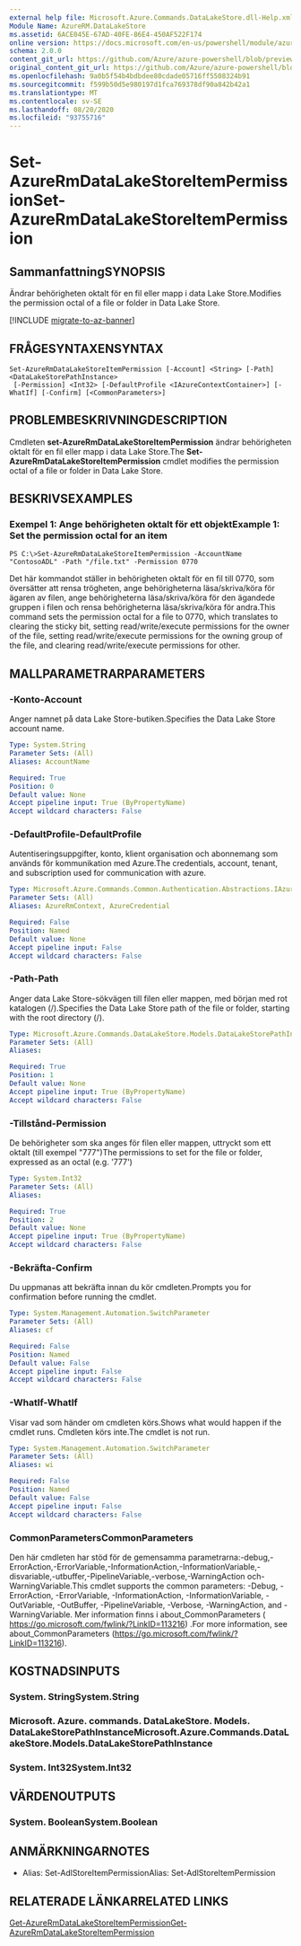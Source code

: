 ```yaml
---
external help file: Microsoft.Azure.Commands.DataLakeStore.dll-Help.xml
Module Name: AzureRM.DataLakeStore
ms.assetid: 6ACE045E-67AD-40FE-86E4-450AF522F174
online version: https://docs.microsoft.com/en-us/powershell/module/azurerm.datalakestore/set-azurermdatalakestoreitempermission
schema: 2.0.0
content_git_url: https://github.com/Azure/azure-powershell/blob/preview/src/ResourceManager/DataLakeStore/Commands.DataLakeStore/help/Set-AzureRmDataLakeStoreItemPermission.md
original_content_git_url: https://github.com/Azure/azure-powershell/blob/preview/src/ResourceManager/DataLakeStore/Commands.DataLakeStore/help/Set-AzureRmDataLakeStoreItemPermission.md
ms.openlocfilehash: 9a0b5f54b4bdbdee80cdade05716ff5508324b91
ms.sourcegitcommit: f599b50d5e980197d1fca769378df90a842b42a1
ms.translationtype: MT
ms.contentlocale: sv-SE
ms.lasthandoff: 08/20/2020
ms.locfileid: "93755716"
---
```

# <span data-ttu-id="b90df-101">Set-AzureRmDataLakeStoreItemPermission</span><span class="sxs-lookup"><span data-stu-id="b90df-101">Set-AzureRmDataLakeStoreItemPermission</span></span>

## <span data-ttu-id="b90df-102">Sammanfattning</span><span class="sxs-lookup"><span data-stu-id="b90df-102">SYNOPSIS</span></span>
<span data-ttu-id="b90df-103">Ändrar behörigheten oktalt för en fil eller mapp i data Lake Store.</span><span class="sxs-lookup"><span data-stu-id="b90df-103">Modifies the permission octal of a file or folder in Data Lake Store.</span></span>

[!INCLUDE [migrate-to-az-banner](../../includes/migrate-to-az-banner.md)]

## <span data-ttu-id="b90df-104">FRÅGESYNTAXEN</span><span class="sxs-lookup"><span data-stu-id="b90df-104">SYNTAX</span></span>

```
Set-AzureRmDataLakeStoreItemPermission [-Account] <String> [-Path] <DataLakeStorePathInstance>
 [-Permission] <Int32> [-DefaultProfile <IAzureContextContainer>] [-WhatIf] [-Confirm] [<CommonParameters>]
```

## <span data-ttu-id="b90df-105">PROBLEMBESKRIVNING</span><span class="sxs-lookup"><span data-stu-id="b90df-105">DESCRIPTION</span></span>
<span data-ttu-id="b90df-106">Cmdleten **set-AzureRmDataLakeStoreItemPermission** ändrar behörigheten oktalt för en fil eller mapp i data Lake Store.</span><span class="sxs-lookup"><span data-stu-id="b90df-106">The **Set-AzureRmDataLakeStoreItemPermission** cmdlet modifies the permission octal of a file or folder in Data Lake Store.</span></span>

## <span data-ttu-id="b90df-107">BESKRIVS</span><span class="sxs-lookup"><span data-stu-id="b90df-107">EXAMPLES</span></span>

### <span data-ttu-id="b90df-108">Exempel 1: Ange behörigheten oktalt för ett objekt</span><span class="sxs-lookup"><span data-stu-id="b90df-108">Example 1: Set the permission octal for an item</span></span>
```
PS C:\>Set-AzureRmDataLakeStoreItemPermission -AccountName "ContosoADL" -Path "/file.txt" -Permission 0770
```

<span data-ttu-id="b90df-109">Det här kommandot ställer in behörigheten oktalt för en fil till 0770, som översätter att rensa trögheten, ange behörigheterna läsa/skriva/köra för ägaren av filen, ange behörigheterna läsa/skriva/köra för den ägandede gruppen i filen och rensa behörigheterna läsa/skriva/köra för andra.</span><span class="sxs-lookup"><span data-stu-id="b90df-109">This command sets the permission octal for a file to 0770, which translates to clearing the sticky bit, setting read/write/execute permissions for the owner of the file, setting read/write/execute permissions for the owning group of the file, and clearing read/write/execute permissions for other.</span></span>

## <span data-ttu-id="b90df-110">MALLPARAMETRAR</span><span class="sxs-lookup"><span data-stu-id="b90df-110">PARAMETERS</span></span>

### <span data-ttu-id="b90df-111">-Konto</span><span class="sxs-lookup"><span data-stu-id="b90df-111">-Account</span></span>
<span data-ttu-id="b90df-112">Anger namnet på data Lake Store-butiken.</span><span class="sxs-lookup"><span data-stu-id="b90df-112">Specifies the Data Lake Store account name.</span></span>

```yaml
Type: System.String
Parameter Sets: (All)
Aliases: AccountName

Required: True
Position: 0
Default value: None
Accept pipeline input: True (ByPropertyName)
Accept wildcard characters: False
```

### <span data-ttu-id="b90df-113">-DefaultProfile</span><span class="sxs-lookup"><span data-stu-id="b90df-113">-DefaultProfile</span></span>
<span data-ttu-id="b90df-114">Autentiseringsuppgifter, konto, klient organisation och abonnemang som används för kommunikation med Azure.</span><span class="sxs-lookup"><span data-stu-id="b90df-114">The credentials, account, tenant, and subscription used for communication with azure.</span></span>

```yaml
Type: Microsoft.Azure.Commands.Common.Authentication.Abstractions.IAzureContextContainer
Parameter Sets: (All)
Aliases: AzureRmContext, AzureCredential

Required: False
Position: Named
Default value: None
Accept pipeline input: False
Accept wildcard characters: False
```

### <span data-ttu-id="b90df-115">-Path</span><span class="sxs-lookup"><span data-stu-id="b90df-115">-Path</span></span>
<span data-ttu-id="b90df-116">Anger data Lake Store-sökvägen till filen eller mappen, med början med rot katalogen (/).</span><span class="sxs-lookup"><span data-stu-id="b90df-116">Specifies the Data Lake Store path of the file or folder, starting with the root directory (/).</span></span>

```yaml
Type: Microsoft.Azure.Commands.DataLakeStore.Models.DataLakeStorePathInstance
Parameter Sets: (All)
Aliases:

Required: True
Position: 1
Default value: None
Accept pipeline input: True (ByPropertyName)
Accept wildcard characters: False
```

### <span data-ttu-id="b90df-117">-Tillstånd</span><span class="sxs-lookup"><span data-stu-id="b90df-117">-Permission</span></span>
<span data-ttu-id="b90df-118">De behörigheter som ska anges för filen eller mappen, uttryckt som ett oktalt (till exempel "777")</span><span class="sxs-lookup"><span data-stu-id="b90df-118">The permissions to set for the file or folder, expressed as an octal (e.g. '777')</span></span>

```yaml
Type: System.Int32
Parameter Sets: (All)
Aliases:

Required: True
Position: 2
Default value: None
Accept pipeline input: True (ByPropertyName)
Accept wildcard characters: False
```

### <span data-ttu-id="b90df-119">-Bekräfta</span><span class="sxs-lookup"><span data-stu-id="b90df-119">-Confirm</span></span>
<span data-ttu-id="b90df-120">Du uppmanas att bekräfta innan du kör cmdleten.</span><span class="sxs-lookup"><span data-stu-id="b90df-120">Prompts you for confirmation before running the cmdlet.</span></span>

```yaml
Type: System.Management.Automation.SwitchParameter
Parameter Sets: (All)
Aliases: cf

Required: False
Position: Named
Default value: False
Accept pipeline input: False
Accept wildcard characters: False
```

### <span data-ttu-id="b90df-121">-WhatIf</span><span class="sxs-lookup"><span data-stu-id="b90df-121">-WhatIf</span></span>
<span data-ttu-id="b90df-122">Visar vad som händer om cmdleten körs.</span><span class="sxs-lookup"><span data-stu-id="b90df-122">Shows what would happen if the cmdlet runs.</span></span>
<span data-ttu-id="b90df-123">Cmdleten körs inte.</span><span class="sxs-lookup"><span data-stu-id="b90df-123">The cmdlet is not run.</span></span>

```yaml
Type: System.Management.Automation.SwitchParameter
Parameter Sets: (All)
Aliases: wi

Required: False
Position: Named
Default value: False
Accept pipeline input: False
Accept wildcard characters: False
```

### <span data-ttu-id="b90df-124">CommonParameters</span><span class="sxs-lookup"><span data-stu-id="b90df-124">CommonParameters</span></span>
<span data-ttu-id="b90df-125">Den här cmdleten har stöd för de gemensamma parametrarna:-debug,-ErrorAction,-ErrorVariable,-InformationAction,-InformationVariable,-disvariable,-utbuffer,-PipelineVariable,-verbose,-WarningAction och-WarningVariable.</span><span class="sxs-lookup"><span data-stu-id="b90df-125">This cmdlet supports the common parameters: -Debug, -ErrorAction, -ErrorVariable, -InformationAction, -InformationVariable, -OutVariable, -OutBuffer, -PipelineVariable, -Verbose, -WarningAction, and -WarningVariable.</span></span> <span data-ttu-id="b90df-126">Mer information finns i about_CommonParameters ( https://go.microsoft.com/fwlink/?LinkID=113216) .</span><span class="sxs-lookup"><span data-stu-id="b90df-126">For more information, see about_CommonParameters (https://go.microsoft.com/fwlink/?LinkID=113216).</span></span>

## <span data-ttu-id="b90df-127">KOSTNADS</span><span class="sxs-lookup"><span data-stu-id="b90df-127">INPUTS</span></span>

### <span data-ttu-id="b90df-128">System. String</span><span class="sxs-lookup"><span data-stu-id="b90df-128">System.String</span></span>

### <span data-ttu-id="b90df-129">Microsoft. Azure. commands. DataLakeStore. Models. DataLakeStorePathInstance</span><span class="sxs-lookup"><span data-stu-id="b90df-129">Microsoft.Azure.Commands.DataLakeStore.Models.DataLakeStorePathInstance</span></span>

### <span data-ttu-id="b90df-130">System. Int32</span><span class="sxs-lookup"><span data-stu-id="b90df-130">System.Int32</span></span>

## <span data-ttu-id="b90df-131">VÄRDEN</span><span class="sxs-lookup"><span data-stu-id="b90df-131">OUTPUTS</span></span>

### <span data-ttu-id="b90df-132">System. Boolean</span><span class="sxs-lookup"><span data-stu-id="b90df-132">System.Boolean</span></span>

## <span data-ttu-id="b90df-133">ANMÄRKNINGAR</span><span class="sxs-lookup"><span data-stu-id="b90df-133">NOTES</span></span>
* <span data-ttu-id="b90df-134">Alias: Set-AdlStoreItemPermission</span><span class="sxs-lookup"><span data-stu-id="b90df-134">Alias: Set-AdlStoreItemPermission</span></span>

## <span data-ttu-id="b90df-135">RELATERADE LÄNKAR</span><span class="sxs-lookup"><span data-stu-id="b90df-135">RELATED LINKS</span></span>

[<span data-ttu-id="b90df-136">Get-AzureRmDataLakeStoreItemPermission</span><span class="sxs-lookup"><span data-stu-id="b90df-136">Get-AzureRmDataLakeStoreItemPermission</span></span>](./Get-AzureRmDataLakeStoreItemPermission.md)


